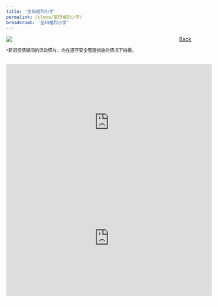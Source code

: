 ```yaml
---
title: '圣玛格烈小学'
permalink: /clmoe/圣玛格烈小学/
breadcrumb: '圣玛格烈小学'
---
```


<!-- Global site tag (gtag.js) - Google Ads: 726049306 -->
<script async src="https://www.googletagmanager.com/gtag/js?id=AW-726049306"></script>
<script>
  window.dataLayer = window.dataLayer || [];
  function gtag(){dataLayer.push(arguments);}
  gtag('js', new Date());

  gtag('config', 'AW-726049306');
</script>
<a href="/exhibits/华文学习展示区-chinese-exhibitions-d/schools/" style="float:right;">Back</a>
 <img src="/images/MTLS2021-St.-Margaret_CL.jpg"> <br/>
 <p style="font-family: KaiTi; font-size:12px;">*新冠疫情期间的活动照片，均在遵守安全管理措施的情况下拍摄。</p><br/>
 
 <div class="video-container">
  <iframe width="560" height="315" src=" https://www.youtube.com/embed/TBa0GnPoS1I " frameborder="0" allow="accelerometer; autoplay; encrypted-media; gyroscope; picture-in-picture" allowfullscreen></iframe>
</div>

<div class="video-container">
  <iframe width="560" height="315" src=" https://www.youtube.com/embed/FqRNitCPN-U " frameborder="0" allow="accelerometer; autoplay; encrypted-media; gyroscope; picture-in-picture" allowfullscreen></iframe>
</div>

<div class="btntop"><a href="#top" style="text-decoration:none;"><span style="color:white"><b>Top</b></span></a></div>
